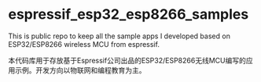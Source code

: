 # espressif_esp32_esp8266_samples
This is public repo to keep all the sample apps I developed based on ESP32/ESP8266 wireless MCU from espressif.

本代码库用于存放基于Espressif公司出品的ESP32/ESP8266无线MCU编写的应用示例。开发方向以物联网和编程教育为主。
